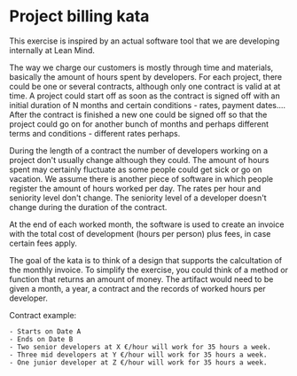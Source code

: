 # Project billing kata

This exercise is inspired by an actual software tool that we are developing internally at Lean Mind. 

The way we charge our customers is mostly through time and materials, basically the amount of hours spent by developers. For each project, there could be one or several contracts, although only one contract is valid at at time. A project could start off as soon as the contract is signed off with an initial duration of N months and certain conditions - rates, payment dates.... After the contract is finished a new one could be signed off so that the project could go on for another bunch of months and perhaps different terms and conditions - different rates perhaps. 

During the length of a contract the number of developers working on a project don't usually change although they could. The amount of hours spent may certainly fluctuate as some people could get sick or go on vacation. We assume there is another piece of software in which people register the amount of hours worked per day. The rates per hour and seniority level don't change. The seniority level of a developer doesn't change during the duration of the contract. 

At the end of each worked month, the software is used to create an invoice with the total cost of development (hours per person) plus fees, in case certain fees apply. 

The goal of the kata is to think of a design that supports the calcultation of the monthly invoice. To simplify the exercise, you could think of a method or function that returns an amount of money. The artifact would need to be given a month, a year, a contract and the records of worked hours per developer. 

Contract example:

    - Starts on Date A
    - Ends on Date B
    - Two senior developers at X €/hour will work for 35 hours a week.
    - Three mid developers at Y €/hour will work for 35 hours a week.
    - One junior developer at Z €/hour will work for 35 hours a week.


